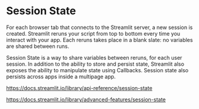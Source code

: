 # Session State

For each browser tab that connects to the Streamlit server, a new session is created. Streamlit reruns your script from top to bottom every time you interact with your app. Each reruns takes place in a blank slate: no variables are shared between runs.

Session State is a way to share variables between reruns, for each user session. In addition to the ability to store and persist state, Streamlit also exposes the ability to manipulate state using Callbacks. Session state also persists across apps inside a multipage app.

<https://docs.streamlit.io/library/api-reference/session-state>

<https://docs.streamlit.io/library/advanced-features/session-state>
